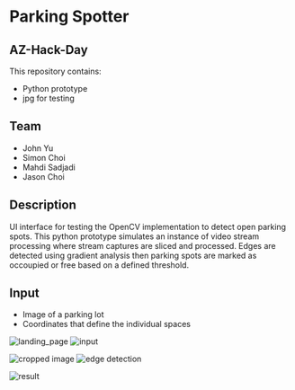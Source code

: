 # Parking Spotter
## AZ-Hack-Day

This repository contains:
- Python prototype
- jpg for testing

Team
-----------
- John Yu
- Simon Choi
- Mahdi Sadjadi
- Jason Choi

Description
-----------
UI interface for testing the OpenCV implementation to detect open parking spots.  This python prototype simulates an instance of video stream processing where stream captures are sliced and processed.
Edges are detected using gradient analysis then parking spots are marked as occoupied or free based on a defined threshold.

Input
-----------
- Image of a parking lot
- Coordinates that define the individual spaces


![landing_page](https://github.com/johnyu0424/AZ-Hack-Day/blob/master/uploads/landing_page1.png)
![input](https://github.com/johnyu0424/AZ-Hack-Day/blob/master/uploads/input.png)

![cropped image](https://github.com/johnyu0424/AZ-Hack-Day/blob/master/images/cropped/crp1.png)
![edge detection](https://github.com/johnyu0424/AZ-Hack-Day/blob/master/images/cropped/edges1.png)

![result](https://github.com/johnyu0424/AZ-Hack-Day/blob/master/uploads/result.png)


